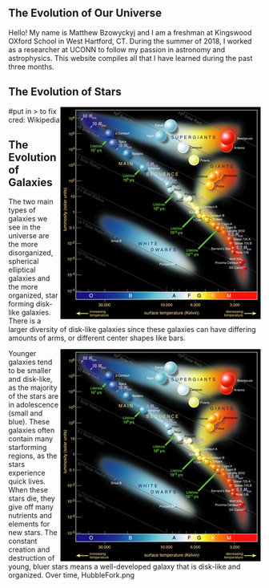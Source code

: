 ## The Evolution of Our Universe
Hello! My name is Matthew Bzowyckyj and I am a freshman at Kingswood OXford School in West Hartford, CT. During the summer of 2018, I worked as a researcher at UCONN to follow my passion in astronomy and astrophysics. This website compiles all that I have learned during the past three months. 


## The Evolution of Stars

<img align="right" src="Hertzsprung-Russel_Diagram.png"> #put in > to fix cred: Wikipedia
          
## The Evolution of Galaxies

  The two main types of galaxies we see in the universe are the more disorganized, spherical elliptical galaxies and the more organized, star forming disk-like galaxies. There is a larger diversity of disk-like galaxies since these galaxies can have differing amounts of arms, or different center shapes like bars.
  
<img align="right" src="Hertzsprung-Russel_Diagram.png">

  Younger galaxies tend to be smaller and disk-like, as the majority of the stars are in adolescence (small and blue). These galaxies often contain many starforming regions, as the stars experience quick lives. When these stars die, they give off many nutrients and elements for new stars. The constant creation and destruction of young, bluer stars means a well-developed galaxy that is disk-like and organized. Over time,
HubbleFork.png
